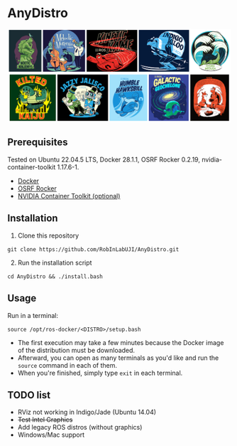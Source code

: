 # AnyDistro
![distros](distros.png)

## Prerequisites
Tested on Ubuntu 22.04.5 LTS, Docker 28.1.1, OSRF Rocker 0.2.19, nvidia-container-toolkit 1.17.6-1.
* [Docker](https://docs.docker.com/engine/install/ubuntu/)
* [OSRF Rocker](https://github.com/osrf/rocker)
* [NVIDIA Container Toolkit (optional)](https://docs.nvidia.com/datacenter/cloud-native/container-toolkit/latest/install-guide.html)

## Installation
1. Clone this repository
```
git clone https://github.com/RobInLabUJI/AnyDistro.git
```
2. Run the installation script
```
cd AnyDistro && ./install.bash
```

## Usage
Run in a terminal:
```
source /opt/ros-docker/<DISTRO>/setup.bash
```
* The first execution may take a few minutes because the Docker image of the distribution must be downloaded. 
* Afterward, you can open as many terminals as you'd like and run the `source` command in each of them. 
* When you're finished, simply type `exit` in each terminal.

## TODO list
* RViz not working in Indigo/Jade (Ubuntu 14.04)
* ~~Test Intel Graphics~~
* Add legacy ROS distros (without graphics)
* Windows/Mac support
